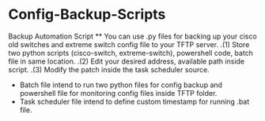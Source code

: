 # Config-Backup-Scripts
Backup Automation Script
**
You can use .py files for backing up your cisco old switches and extreme switch config file to your TFTP server. 
.(1) Store two python scripts (cisco-switch, extreme-switch), powershell code, batch file in same location. 
.(2) Edit your desired address, available path inside script. 
.(3) Modify the patch inside the task scheduler source. 

- Batch file intend to run two python files for config backup and powershell file for monitoring config files inside TFTP folder.
- Task scheduler file intend to define custom timestamp for running .bat file.
